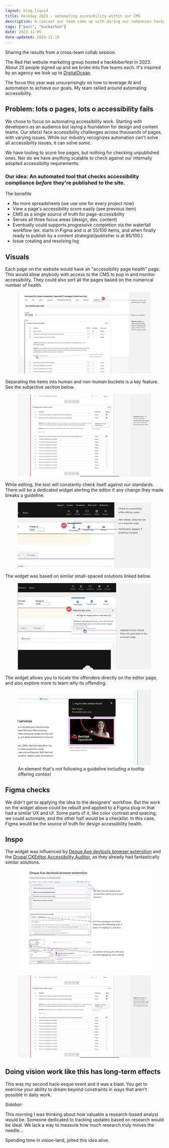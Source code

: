 ```yaml
---
layout: blog.liquid
title: Hackday 2023 - automating accessbility within our CMS
description: A concept our team came up with during our companies hackathon
tags: ["post", "hackathon"]
date: 2023-11-05
date-updated: 2024-12-19
---
```



Sharing the results from a cross-team collab session. 

The Red Hat website marketing group hosted a hacktoberfest in 2023. About 25 people signed up and we broke into five teams each. It's inspired by an agency we look up to [DigitalOcean](https://hacktoberfest.com/about/).

The focus this year was unsurprisingly on how to leverage AI and automation to achieve our goals. My team rallied around automating accessibility.

## Problem: lots o pages, lots o accessibility fails

We chose to focus on automating accessibility work. Starting with developers as an audience but laying a foundation for design and content teams. Our site(s) face accessibility challenges across thousands of pages, with varying issues. While our industry recognizes automation can't solve all accessibility issues, it can solve *some*.

We have tooling to score live pages, but nothing for checking unpublished ones. Nor do we have anything scalable to check against our internally adopted accessibility requirements.

### Our idea: An automated tool that checks accessibility compliance *before* they're published to the site.
The benefits
- No more spreadsheets (we use one for every project now)
- View a page's accessibility score easily (see previous item)
- CMS as a single source of truth for page-accessibility
- Serves all three focus areas (design, dev, content)
- Eventually could supports progressive completion via the waterfall workflow (ex. starts in Figma and is at 55/100 items, and when finally ready to publish by a content strategist/publisher is at 95/100.)
- Issue creating and resolving log


## Visuals

Each page on the website would have an "accessibility page health" page. This would allow anybody with access to the CMS to pop in and monitor accessibility. They could also sort all the pages based on the numerical number of health.

<figure>
    <picture class="full">
        <!-- <source srcset="img/cms-scorecard.webp"  type="image/webp"> -->
        <source srcset="img/cms-scorecard.jpg"  type="image/jpg">
        <img src="img/cms-scorecard.jpg" alt="" >
    </picture>
</figure>

Separating the items into human and non-human buckets is a key feature. See the subjective section below.

<figure>
    <picture class="full">
        <!-- <source srcset="img/cms-scorecard-2.webp"  type="image/webp"> -->
        <source srcset="img/cms-scorecard-2.jpg"  type="image/jpg">
        <img src="img/cms-scorecard-2.jpg" alt="" >
    </picture>
</figure>

While editing, the tool will constantly check itself against our standards. There will be a dedicated widget alerting the editor if any change they made breaks a guideline. 

<figure>
    <picture>
        <!-- <source srcset="img/cms-scorecard-3.webp"  type="image/webp"> -->
        <source srcset="img/cms-scorecard-3.jpg"  type="image/jpg">
        <img src="img/cms-scorecard-3.jpg" alt="" >
    </picture>
</figure>

The widget was based on similar small-spaced solutions linked below.

<figure>
    <picture>
        <!-- <source srcset="img/cms-scorecard-4.webp"  type="image/webp"> -->
        <source srcset="img/cms-scorecard-4.jpg"  type="image/jpg">
        <img src="img/cms-scorecard-4.jpg" alt="" >
    </picture>
</figure>

The widget allows you to locate the offenders directly on the editor page, and also explore more to learn why its offending.

<figure>
    <picture>
        <!-- <source srcset="img/cms-scorecard-5.webp"  type="image/webp"> -->
        <source srcset="img/cms-scorecard-5.jpg"  type="image/jpg">
        <img src="img/cms-scorecard-5.jpg" alt="" >
    </picture>
    <figcaption>An element that's not following a guideline including a tooltip offering context</figcaption>
</figure>



## Figma checks

We didn't get to applying the idea to the designers' workflow. But the work on the widget above could be rebuilt and applied to a Figma plug-in that had a similar UX and UI. Some parts of it, like color contrast and spacing, we could automate, and the other half would be a checklist. In this case, Figma would be the source of truth for design accessibility health.


## Inspo

The widget was influenced by <a href="https://www.deque.com/axe/devtools/">Deque Axe devtools browser extenstion</a> and the <a href="https://www.drupal.org/docs/contributed-modules/ckeditor-accessibility-auditor">Drupal CKEditor Accessibility Auditor</a>, as they already had fantastically similar solutions.

<figure>
    <picture>
        <!-- <source srcset="img/inspo.webp"  type="image/webp"> -->
        <source srcset="img/inspo.jpg"  type="image/jpg">
        <img src="img/inspo.jpg" alt="" >
    </picture>
</figure>

<figure>
    <picture>
        <!-- <source srcset="img/inspo-2.webp"  type="image/webp"> -->
        <source srcset="img/inspo-2.jpg"  type="image/jpg">
        <img src="img/cms-scorecard-2.jpg" alt="" >
    </picture>
</figure>


## Doing vision work like this has long-term effects

This was my second hack-esque event and it was a blast. You get to exercise your ability to dream beyond constraints in ways that aren't possible in daily work.

*Sidebar:*

This morning I was thinking about how valuable a research-based analyst would be. Someone dedicated to tracking updates based on research would be ideal. We lack a way to measure how much research truly moves the needle... 

Spending time in vision-land, jolted this idea alive.


</section>

